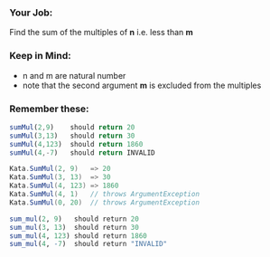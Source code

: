 ### Your Job:

  Find the sum of the multiples of **n** i.e. less than **m** 
  
  
### Keep in Mind:

  * n and m are natural number
  * note that the second argument **m** is excluded from the multiples
  
  
### Remember these:

```javascript
sumMul(2,9)    should return 20
sumMul(3,13)   should return 30
sumMul(4,123)  should return 1860
sumMul(4,-7)   should return INVALID
```
```csharp
Kata.SumMul(2, 9)   => 20
Kata.SumMul(3, 13)  => 30
Kata.SumMul(4, 123) => 1860
Kata.SumMul(4, 1)   // throws ArgumentException
Kata.SumMul(0, 20)  // throws ArgumentException
```
```r
sum_mul(2, 9)   should return 20
sum_mul(3, 13)  should return 30
sum_mul(4, 123) should return 1860
sum_mul(4, -7)  should return "INVALID"
```